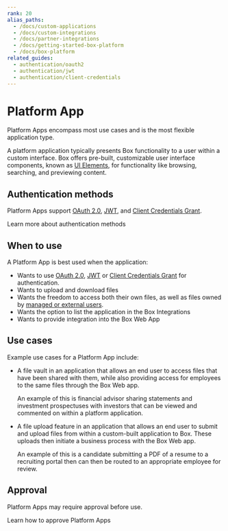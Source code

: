 ```yaml
---
rank: 20
alias_paths:
  - /docs/custom-applications
  - /docs/custom-integrations
  - /docs/partner-integrations
  - /docs/getting-started-box-platform
  - /docs/box-platform
related_guides:
  - authentication/oauth2
  - authentication/jwt
  - authentication/client-credentials
---
```


# Platform App

Platform Apps encompass most use cases and is the most flexible application type.

A platform application typically presents Box functionality to a user within a
custom interface. Box offers pre-built, customizable user interface components,
known as [UI Elements][uie], for functionality like browsing, searching, and
previewing content.

## Authentication methods

Platform Apps support [OAuth 2.0][oauth2], [JWT][jwt], and
[Client Credentials Grant][cc].

<CTA to='g://authentication/select'>
  Learn more about authentication methods
</CTA>

## When to use

A Platform App is best used when the application:

- Wants to use [OAuth 2.0][oauth2], [JWT][jwt] or [Client Credentials Grant][cc] for authentication.
- Wants to upload and download files
- Wants the freedom to access both their own files, as well as files owned by [managed or external users][users].
- Wants the option to list the application in the Box Integrations
- Wants to provide integration into the Box Web App

## Use cases

Example use cases for a Platform App include:

- A file vault in an application that allows an end user to access files that have been shared with them, while also providing access for employees to the same files through the Box Web app.

  An example of this is financial advisor sharing statements and investment
  prospectuses with investors that can be viewed and commented on within a
  platform application.

- A file upload feature in an application that allows an end user to submit and upload files from within a custom-built application to Box. These uploads then initiate a business process with the Box Web app.

  An example of this is a candidate submitting a PDF of a resume to a
  recruiting portal then can then be routed to an appropriate employee for
  review.

## Approval

Platform Apps may require approval before use.

<CTA to='g://authorization/custom-app-approval'>
  Learn how to approve Platform Apps
</CTA>

[oauth2]: g://authentication/oauth2
[jwt]: g://authentication/jwt
[cc]: g://authentication/client-credentials
[uie]: g://embed/ui-elements
[users]: g;//getting-started/user-types/#managed-users/
